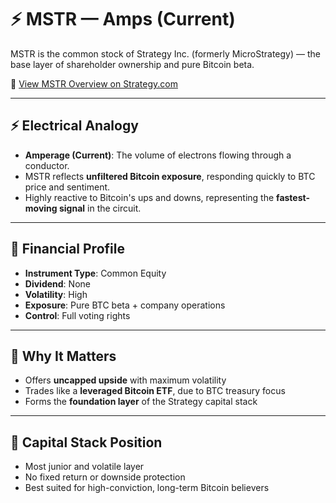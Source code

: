 # ⚡ MSTR — Amps (Current)

MSTR is the common stock of Strategy Inc. (formerly MicroStrategy) — the base layer of shareholder ownership and pure Bitcoin beta.

🔗 [View MSTR Overview on Strategy.com](https://www.strategy.com/)

---

## ⚡ Electrical Analogy

- **Amperage (Current)**: The volume of electrons flowing through a conductor.
- MSTR reflects **unfiltered Bitcoin exposure**, responding quickly to BTC price and sentiment.
- Highly reactive to Bitcoin's ups and downs, representing the **fastest-moving signal** in the circuit.

---

## 🧾 Financial Profile

- **Instrument Type**: Common Equity
- **Dividend**: None
- **Volatility**: High
- **Exposure**: Pure BTC beta + company operations
- **Control**: Full voting rights

---

## 🧠 Why It Matters

- Offers **uncapped upside** with maximum volatility
- Trades like a **leveraged Bitcoin ETF**, due to BTC treasury focus
- Forms the **foundation layer** of the Strategy capital stack

---

## 🔁 Capital Stack Position

- Most junior and volatile layer
- No fixed return or downside protection
- Best suited for high-conviction, long-term Bitcoin believers
